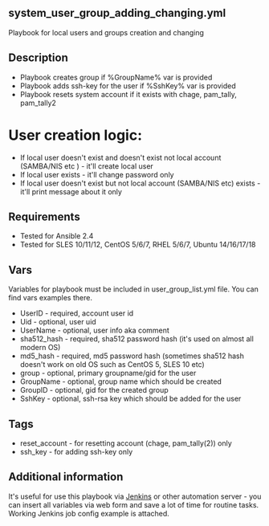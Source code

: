 system_user_group_adding_changing.yml
------------

Playbook for local users and groups creation and changing

Description
------------
* Playbook creates group if %GroupName% var is provided
* Playbook adds ssh-key for the user if %SshKey% var is provided
* Playbook resets system account if it exists with chage, pam_tally, pam_tally2

# User creation logic:
* If local user doesn't exist and doesn't exist not local account (SAMBA/NIS etc ) - it'll create local user
* If local user exists - it'll change password only
* If local user doesn't exist but not local account (SAMBA/NIS etc) exists  - it'll print message about it only


Requirements
------------
* Tested for Ansible 2.4
* Tested for SLES 10/11/12, CentOS 5/6/7, RHEL 5/6/7, Ubuntu 14/16/17/18


Vars
------------

Variables for playbook must be included in user_group_list.yml file. You can find vars examples there.
* UserID - required, account user id
* Uid - optional, user uid
* UserName - optional, user info aka comment
* sha512_hash - required, sha512 password hash (it's used on almost all modern OS)
* md5_hash - required, md5 password hash (sometimes sha512 hash doesn't work on old OS such as CentOS 5, SLES 10 etc)
* group - optional, primary groupname/gid for the user
* GroupName - optional, group name which should be created
* GroupID - optional, gid for the created group
* SshKey - optional, ssh-rsa key which should be added for the user

Tags
-------------

* reset_account - for resetting account (chage, pam_tally(2)) only
* ssh_key - for adding ssh-key only

Additional information
-------------

It's useful for use this playbook via [Jenkins](https://jenkins.io/) or other automation server - you can insert all variables via web form and save a lot of time for routine tasks. Working Jenkins job config example is attached.
